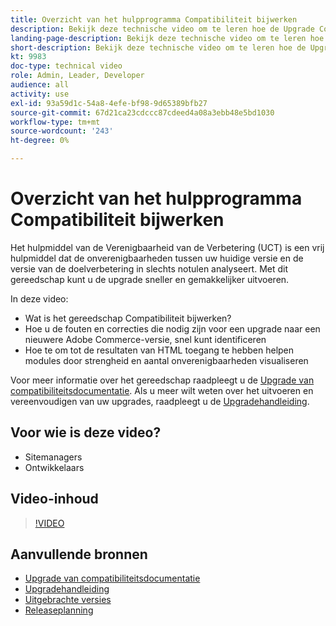```yaml
---
title: Overzicht van het hulpprogramma Compatibiliteit bijwerken
description: Bekijk deze technische video om te leren hoe de Upgrade Compatibility Tool uw volgende upgrade gemakkelijker, goedkoper en sneller kan maken.
landing-page-description: Bekijk deze technische video om te leren hoe de Upgrade Compatibility Tool uw volgende upgrade gemakkelijker, goedkoper en sneller kan maken.
short-description: Bekijk deze technische video om te leren hoe de Upgrade Compatibility Tool uw volgende upgrade gemakkelijker, goedkoper en sneller kan maken.
kt: 9983
doc-type: technical video
role: Admin, Leader, Developer
audience: all
activity: use
exl-id: 93a59d1c-54a8-4efe-bf98-9d65389bfb27
source-git-commit: 67d21ca23cdccc87cdeed4a08a3ebb48e5bd1030
workflow-type: tm+mt
source-wordcount: '243'
ht-degree: 0%

---
```


# Overzicht van het hulpprogramma Compatibiliteit bijwerken

Het hulpmiddel van de Verenigbaarheid van de Verbetering (UCT) is een vrij hulpmiddel dat de onverenigbaarheden tussen uw huidige versie en de versie van de doelverbetering in slechts notulen analyseert. Met dit gereedschap kunt u de upgrade sneller en gemakkelijker uitvoeren.

In deze video:

- Wat is het gereedschap Compatibiliteit bijwerken?
- Hoe u de fouten en correcties die nodig zijn voor een upgrade naar een nieuwere Adobe Commerce-versie, snel kunt identificeren
- Hoe te om tot de resultaten van HTML toegang te hebben helpen modules door strengheid en aantal onverenigbaarheden visualiseren

Voor meer informatie over het gereedschap raadpleegt u de [Upgrade van compatibiliteitsdocumentatie](https://experienceleague.adobe.com/docs/commerce-operations/upgrade-guide/upgrade-compatibility-tool/overview.html?lang=en). Als u meer wilt weten over het uitvoeren en vereenvoudigen van uw upgrades, raadpleegt u de [Upgradehandleiding](https://experienceleague.adobe.com/docs/commerce-operations/upgrade-guide/overview.html).

## Voor wie is deze video?

- Sitemanagers
- Ontwikkelaars

## Video-inhoud

>[!VIDEO](https://video.tv.adobe.com/v/341245?quality=12&learn=on)

## Aanvullende bronnen

- [Upgrade van compatibiliteitsdocumentatie](https://experienceleague.adobe.com/docs/commerce-operations/upgrade-guide/upgrade-compatibility-tool/overview.html?lang=en)
- [Upgradehandleiding](https://experienceleague.adobe.com/docs/commerce-operations/upgrade-guide/overview.html)
- [Uitgebrachte versies](https://experienceleague.adobe.com/docs/commerce-operations/release/versions.html)
- [Releaseplanning](https://experienceleague.adobe.com/docs/commerce-operations/release/planning/schedule.html)
